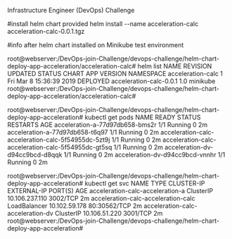 Infrastructure Engineer (DevOps) Challenge

#install helm chart provided
helm install --name acceleration-calc acceleration-calc-0.0.1.tgz


#info after helm chart installed on Minikube test environment

root@webserver:/DevOps-join-Challenge/devops-challenge/helm-chart-deploy-app-acceleration/acceleration-calc# helm list
NAME                    REVISION        UPDATED                         STATUS          CHART                   APP VERSION     NAMESPACE
acceleration-calc       1               Fri Mar  8 15:36:39 2019        DEPLOYED        acceleration-calc-0.0.1 1.0             minikube
root@webserver:/DevOps-join-Challenge/devops-challenge/helm-chart-deploy-app-acceleration/acceleration-calc#


root@webserver:/DevOps-join-Challenge/devops-challenge/helm-chart-deploy-app-acceleration# kubectl get pods
NAME                                                  READY   STATUS    RESTARTS   AGE
acceleration-a-77d97db658-bms2r                       1/1     Running   0          2m
acceleration-a-77d97db658-t6q97                       1/1     Running   0          2m
acceleration-calc-acceleration-calc-5f54955dc-5zt9j   1/1     Running   0          2m
acceleration-calc-acceleration-calc-5f54955dc-gt5sq   1/1     Running   0          2m
acceleration-dv-d94cc9bcd-d8qqk                       1/1     Running   0          2m
acceleration-dv-d94cc9bcd-vnnhr                       1/1     Running   0          2m


root@webserver:/DevOps-join-Challenge/devops-challenge/helm-chart-deploy-app-acceleration# kubectl get svc
NAME                                  TYPE           CLUSTER-IP       EXTERNAL-IP   PORT(S)        AGE
acceleration-calc-acceleration-a      ClusterIP      10.106.237.110   <none>        3002/TCP       2m
acceleration-calc-acceleration-calc   LoadBalancer   10.102.59.178    <pending>     80:30562/TCP   2m
acceleration-calc-acceleration-dv     ClusterIP      10.106.51.220    <none>        3001/TCP       2m
root@webserver:/DevOps-join-Challenge/devops-challenge/helm-chart-deploy-app-acceleration#

